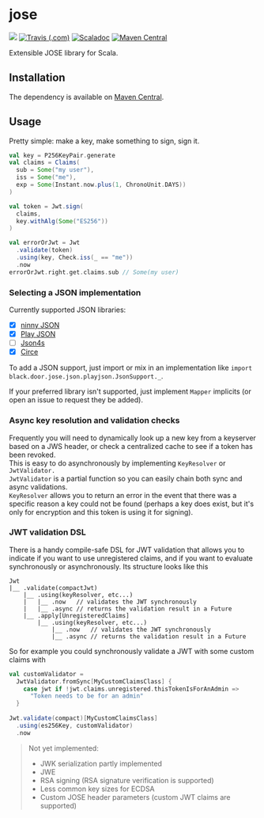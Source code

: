 # jose
[![](https://img.shields.io/codacy/grade/177db012dc7548be9143a7562cd1d4bd.svg?style=flat-square)](https://app.codacy.com/project/blackdoor/jose/dashboard)
[![Travis (.com)](https://img.shields.io/travis/com/blackdoor/jose.svg?style=flat-square)](https://travis-ci.com/blackdoor/jose)
[![Scaladoc](https://img.shields.io/badge/scaladoc-latest-blue.svg?style=flat-square)](https://blackdoor.github.io/jose/api/latest/black/door/jose/index.html)
[![Maven Central](https://img.shields.io/maven-central/v/black.door/jose_2.12.svg?style=flat-square)](https://mvnrepository.com/artifact/black.door/jose)

Extensible JOSE library for Scala.

## Installation

The dependency is available on [Maven Central](https://mvnrepository.com/artifact/black.door/jose).

## Usage

Pretty simple: make a key, make something to sign, sign it.

```scala
val key = P256KeyPair.generate
val claims = Claims(
  sub = Some("my user"), 
  iss = Some("me"), 
  exp = Some(Instant.now.plus(1, ChronoUnit.DAYS))
)

val token = Jwt.sign(
  claims, 
  key.withAlg(Some("ES256"))
)

val errorOrJwt = Jwt
  .validate(token)
  .using(key, Check.iss(_ == "me"))
  .now
errorOrJwt.right.get.claims.sub // Some(my user)
```

### Selecting a JSON implementation

Currently supported JSON libraries:

* [x] [ninny JSON](https://mvnrepository.com/artifact/black.door/jose-json-ninny)
* [x] [Play JSON](https://mvnrepository.com/artifact/black.door/jose-json-play)
* [ ] [Json4s](http://json4s.org/)
* [x] [Circe](https://mvnrepository.com/artifact/black.door/jose-json-circe)

To add a JSON support, just import or mix in an implementation like `import black.door.jose.json.playjson.JsonSupport._`.

If your preferred library isn't supported, just implement `Mapper` implicits (or open an issue to request they be added).

### Async key resolution and validation checks

Frequently you will need to dynamically look up a new key from a keyserver based on a JWS header, 
or check a centralized cache to see if a token has been revoked.   
This is easy to do asynchronously by implementing `KeyResolver` or `JwtValidator.`  
`JwtValidator` is a partial function so you can easily chain both sync and async validations.  
`KeyResolver` allows you to return an error in the event that there was a specific reason a key could not be found 
(perhaps a key does exist, but it's only for encryption and this token is using it for signing).

### JWT validation DSL

There is a handy compile-safe DSL for JWT validation that allows you to indicate if you want to use unregistered claims, 
and if you want to evaluate synchronously or asynchronously. Its structure looks like this

```
Jwt
|__ .validate(compactJwt)
    |__ .using(keyResolver, etc...)
    |   |__ .now   // validates the JWT synchronously
    |   |__ .async // returns the validation result in a Future
    |__ .apply[UnregisteredClaims]
        |__ .using(keyResolver, etc...)
            |__ .now   // validates the JWT synchronously
            |__ .async // returns the validation result in a Future
```

So for example you could synchronously validate a JWT with some custom claims with

```scala
val customValidator = 
  JwtValidator.fromSync[MyCustomClaimsClass] { 
    case jwt if !jwt.claims.unregistered.thisTokenIsForAnAdmin => 
      "Token needs to be for an admin"
  }
  
Jwt.validate(compact)[MyCustomClaimsClass]
  .using(es256Key, customValidator)
  .now
```

> Not yet implemented:  
> * JWK serialization partly implemented
> * JWE
> * RSA signing (RSA signature verification is supported)
> * Less common key sizes for ECDSA
> * Custom JOSE header parameters (custom JWT claims are supported)
